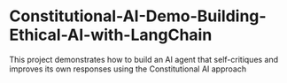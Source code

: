 # Constitutional-AI-Demo-Building-Ethical-AI-with-LangChain
This project demonstrates how to build an AI agent that self-critiques and improves its own responses using the Constitutional AI approach

